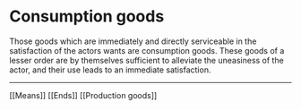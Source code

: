 # Consumption goods

Those goods which are immediately and directly serviceable in the satisfaction of the actors wants are consumption goods. These goods of a lesser order are by themselves sufficient to alleviate the uneasiness of the actor, and their use leads to an immediate satisfaction.

---
[[Means]]
[[Ends]]
[[Production goods]]